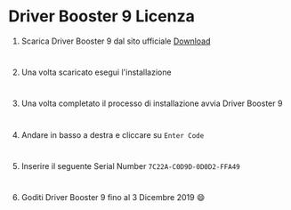 # Driver Booster 9 Licenza

1. Scarica Driver Booster 9 dal sito ufficiale [Download](https://www.iobit.com/it/driver-booster.php)

#

2. Una volta scaricato esegui l'installazione

#

3. Una volta completato il processo di installazione avvia Driver Booster 9

#

4. Andare in basso a destra e cliccare su ``Enter Code``

#

5. Inserire il seguente Serial Number ``7C22A-C0D9D-0D0D2-FFA49``


#

6. Goditi Driver Booster 9 fino al 3 Dicembre 2019 :smile:

#

